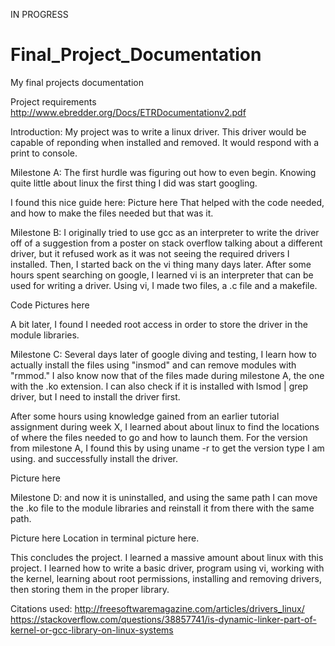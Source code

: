 IN PROGRESS

# Final_Project_Documentation
My final projects documentation

Project requirements
http://www.ebredder.org/Docs/ETRDocumentationv2.pdf

Introduction: My project was to write a linux driver. This driver would be capable of reponding when installed and removed.
It would respond with a print to console.

Milestone A: The first hurdle was figuring out how to even begin. Knowing quite little about linux the first thing I did was start
googling.

I found this nice guide here:
Picture here
That helped with the code needed, and how to make the files needed but that was it.

Milestone B: I originally tried to use gcc as an interpreter to write the driver off of a suggestion from
a poster on stack overflow talking about a different driver, but it refused work as it was 
not seeing the required drivers I installed. Then, I started back on the vi thing many days later. After 
some hours spent searching on google, I learned vi is an interpreter that can be used for writing a driver. 
Using vi, I made two files, a .c file and a makefile.

Code Pictures here

A bit later, I found I needed root access in order to store the driver in the module libraries.

Milestone C: Several days later of google diving and testing, I learn how to actually install the files using "insmod" 
and can remove modules with "rmmod." I also know now that of the files made during milestone A, the one with the .ko extension.
I can also check if it is installed with lsmod | grep driver, but I need to install the driver first.

After some hours using knowledge gained from an earlier tutorial assignment during week X, 
I learned about about linux to find the locations of where the files needed to go and how to launch them.
For the version from milestone A, I found this by using uname -r to get the version type I am using. and
successfully install the driver.

Picture here


Milestone D: and now it is uninstalled, and using the same path I can move the .ko file to the module libraries and reinstall it from
there with the same path.

Picture here
Location in terminal picture here.

This concludes the project. I learned a massive amount about linux with this project. I learned how to write a basic driver,
program using vi, working with the kernel, learning about root permissions, installing and removing drivers, then storing them
in the proper library.

Citations used:
http://freesoftwaremagazine.com/articles/drivers_linux/
https://stackoverflow.com/questions/38857741/is-dynamic-linker-part-of-kernel-or-gcc-library-on-linux-systems
